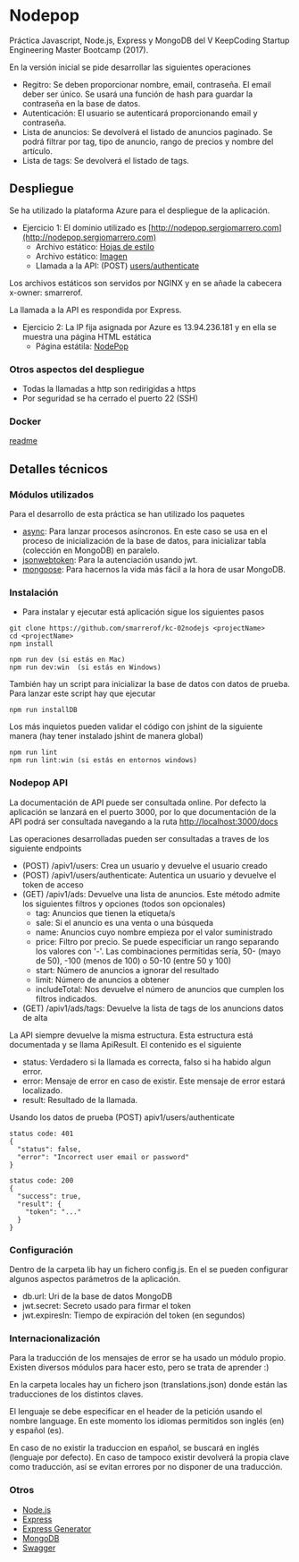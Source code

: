 # Nodepop
Práctica Javascript, Node.js, Express y MongoDB del V KeepCoding Startup Engineering Master Bootcamp (2017).
 
En la versión inicial se pide desarrollar las siguientes operaciones
* Regitro: Se deben proporcionar nombre, email, contraseña. El email deber ser único. Se usará una función de hash para guardar la contraseña en la base de datos.
* Autenticación: El usuario se autenticará proporcionando email y contraseña.
* Lista de anuncios: Se devolverá el listado de anuncios paginado. Se podrá filtrar por tag, tipo de anuncio, rango de precios y nombre del artículo.
* Lista de tags: Se devolverá el listado de tags.

## Despliegue
Se ha utilizado la plataforma Azure para el despliegue de la aplicación.
* Ejercicio 1: El dominio utilizado es [http://nodepop.sergiomarrero.com](http://nodepop.sergiomarrero.com)
  * Archivo estático: [Hojas de estilo](https://nodepop.sergiomarrero.com/stylesheets/style.css)
  * Archivo estático: [Imagen](https://nodepop.sergiomarrero.com/images/ads/bici.png)
  * Llamada a la API: (POST) [users/authenticate](https://nodepop.sergiomarrero.com/apiv1/users/authenticate)
  
Los archivos estáticos son servidos por NGINX y en se añade la cabecera x-owner: smarrerof.

La llamada a la API es respondida por Express.

* Ejercicio 2: La IP fija asignada por Azure es 13.94.236.181 y en ella se muestra una página HTML estática
  * Página estátila: [NodePop](http://13.94.236.181/)

### Otros aspectos del despliegue
* Todas la llamadas a http son redirigidas a https
* Por seguridad se ha cerrado el puerto 22 (SSH)

### Docker
[readme](https://github.com/smarrerof/kc-devops)

## Detalles técnicos
### Módulos utilizados
Para el desarrollo de esta práctica se han utilizado los paquetes
* [async](https://www.npmjs.com/package/async): Para lanzar procesos asíncronos. En este caso se usa en el proceso de inicialización de la base de datos, para inicializar tabla (colección en MongoDB) en paralelo.
* [jsonwebtoken](https://www.npmjs.com/package/jsonwebtoken): Para la autenciación usando jwt.
* [mongoose](https://www.npmjs.com/package/mongoose): Para hacernos la vida más fácil a la hora de usar MongoDB.

### Instalación
* Para instalar y ejecutar está aplicación sigue los siguientes pasos
```
git clone https://github.com/smarrerof/kc-02nodejs <projectName>
cd <projectName>
npm install

npm run dev (si estás en Mac)
npm run dev:win  (si estás en Windows)
```

También hay un script para inicializar la base de datos con datos de prueba. Para lanzar este script hay que ejecutar
```
npm run installDB
```

Los más inquietos pueden validar el código con jshint de la siguiente manera (hay tener instalado jshint de manera global)
```
npm run lint
npm run lint:win (si estás en entornos windows)
```

### Nodepop API
La documentación de API puede ser consultada online. Por defecto la aplicación se lanzará en el puerto 3000, por lo que documentación de la API podrá ser consultada navegando a la ruta [http://localhost:3000/docs](http://localhost:3000/docs)

Las operaciones desarrolladas pueden ser consultadas a traves de los siguiente endpoints
* (POST) /apiv1/users: Crea un usuario y devuelve el usuario creado
* (POST) /apiv1/users/authenticate: Autentica un usuario y devuelve el token de acceso
* (GET) /apiv1/ads: Devuelve una lista de anuncios. Este método admite los siguientes filtros y opciones (todos son opcionales)
  * tag: Anuncios que tienen la etiqueta/s
  * sale: Si el anuncio es una venta o una búsqueda
  * name: Anuncios cuyo nombre empieza por el valor suministrado
  * price: Filtro por precio. Se puede especificiar un rango separando los valores con '-'. Las combinaciones permitidas sería, 50- (mayo de 50), -100 (menos de 100) o 50-10 (entre 50 y 100)
  * start: Número de anuncios a ignorar del resultado
  * limit: Número de anuncios a obtener
  * includeTotal: Nos devuelve el número de anuncios que cumplen los filtros indicados.
* (GET) /apiv1/ads/tags: Devuelve la lista de tags de los anuncions datos de alta

La API siempre devuelve la misma estructura. Esta estructura está documentada y se llama ApiResult. El contenido es el siguiente
* status: Verdadero si la llamada es correcta, falso si ha habido algun error.
* error: Mensaje de error en caso de existir. Este mensaje de error estará localizado.
* result: Resultado de la llamada.

Usando los datos de prueba
(POST) apiv1/users/authenticate
```
status code: 401
{
  "status": false,
  "error": "Incorrect user email or password"
}
```
```
status code: 200
{
  "success": true,
  "result": {
    "token": "..."
  }
}
```

### Configuración
Dentro de la carpeta lib hay un fichero config.js. En el se pueden configurar algunos aspectos parámetros de la aplicación.
* db.url: Uri de la base de datos MongoDB
* jwt.secret: Secreto usado para firmar el token
* jwt.expiresIn: Tiempo de expiración del token (en segundos)

### Internacionalización
Para la traducción de los mensajes de error se ha usado un módulo propio. Existen diversos módulos para hacer esto, pero se trata de aprender :)

En la carpeta locales hay un fichero json (translations.json) donde están las traducciones de los distintos claves.

El lenguaje se debe especificar en el header de la petición usando el nombre language. En este momento los idiomas permitidos son inglés (en) y español (es).

En caso de no existir la traduccion en español, se buscará en inglés (lenguaje por defecto). En caso de tampoco existir devolverá la propia clave como traducción, así se evitan errores por no disponer de una traducción.

### Otros
* [Node.js](https://nodejs.org)
* [Express](http://expressjs.com)
* [Express Generator](https://www.npmjs.com/package/express-generator)
* [MongoDB](https://www.mongodb.com/)
* [Swagger](http://swagger.io/)
